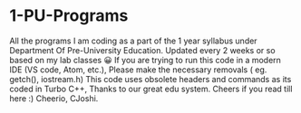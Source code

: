 # 1-PU-Programs
All the programs I am coding as a part of the 1 year syllabus under Department Of Pre-University Education.
Updated every 2 weeks or so based on my lab classes 😀
If you are trying to run this code in a modern IDE (VS code, Atom, etc.), 
Please make the necessary removals ( eg. getch(), iostream.h)
This code uses obsolete headers and commands as its coded in Turbo C++, Thanks to our great edu system.
Cheers if you read till here :)
Cheerio,
CJoshi.
